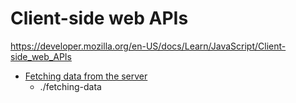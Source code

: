 # Client-side web APIs

https://developer.mozilla.org/en-US/docs/Learn/JavaScript/Client-side_web_APIs

- [Fetching data from the server](https://developer.mozilla.org/en-US/docs/Learn/JavaScript/Client-side_web_APIs/Fetching_data)
  - ./fetching-data